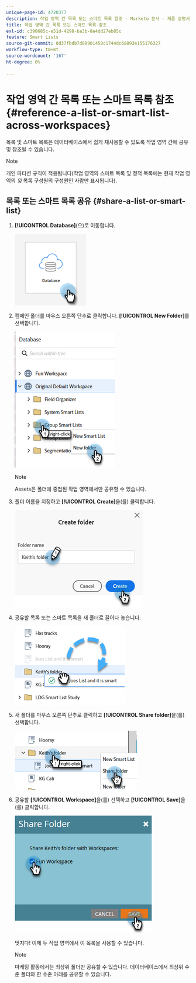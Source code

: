 ```yaml
---
unique-page-id: 4720377
description: 작업 영역 간 목록 또는 스마트 목록 참조 - Marketo 문서 - 제품 설명서
title: 작업 영역 간 목록 또는 스마트 목록 참조
exl-id: c390685c-e51d-4298-ba3b-8e4dd27eb85c
feature: Smart Lists
source-git-commit: 0d37fbdb7d08901458c1744dc68893e155176327
workflow-type: tm+mt
source-wordcount: '167'
ht-degree: 0%

---
```


# 작업 영역 간 목록 또는 스마트 목록 참조 {#reference-a-list-or-smart-list-across-workspaces}

목록 및 스마트 목록은 데이터베이스에서 쉽게 재사용할 수 있도록 작업 영역 간에 공유 및 참조될 수 있습니다.

>[!NOTE]
>
>개인 파티션 규칙이 적용됩니다(작업 영역의 스마트 목록 및 정적 목록에는 현재 작업 영역의 _및_ 목록 구성원의 구성원인 사람만 표시됩니다).

## 목록 또는 스마트 목록 공유 {#share-a-list-or-smart-list}

1. **[!UICONTROL Database]**(으)로 이동합니다.

   ![](assets/reference-a-list-or-smart-list-across-workspaces-1.png)

1. 캠페인 폴더를 마우스 오른쪽 단추로 클릭합니다. **[!UICONTROL New Folder]**&#x200B;를 선택합니다.

   ![](assets/reference-a-list-or-smart-list-across-workspaces-2.png)

   >[!NOTE]
   >
   >Assets은 폴더에 중첩된 작업 영역에서만 공유할 수 있습니다.

1. 폴더 이름을 지정하고 **[!UICONTROL Create]**&#x200B;을(를) 클릭합니다.

   ![](assets/reference-a-list-or-smart-list-across-workspaces-3.png)

1. 공유할 목록 또는 스마트 목록을 새 폴더로 끌어다 놓습니다.

   ![](assets/reference-a-list-or-smart-list-across-workspaces-4.png)

1. 새 폴더를 마우스 오른쪽 단추로 클릭하고 **[!UICONTROL Share folder]**&#x200B;을(를) 선택합니다.

   ![](assets/reference-a-list-or-smart-list-across-workspaces-5.png)

1. 공유할 **[!UICONTROL Workspace]**&#x200B;을(를) 선택하고 **[!UICONTROL Save]**&#x200B;을(를) 클릭합니다.

   ![](assets/reference-a-list-or-smart-list-across-workspaces-6.png)

   멋지다! 이제 두 작업 영역에서 이 목록을 사용할 수 있습니다.

   >[!NOTE]
   >
   >마케팅 활동에서는 최상위 폴더만 공유할 수 있습니다. 데이터베이스에서 최상위 수준 폴더와 한 수준 아래를 공유할 수 있습니다.
